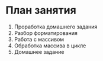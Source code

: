 # План занятия

01. Проработка домашнего задания
02. Разбор форматирования 
03. Работа с массивом
04. Обработка массива в цикле
05. Домашнее задание